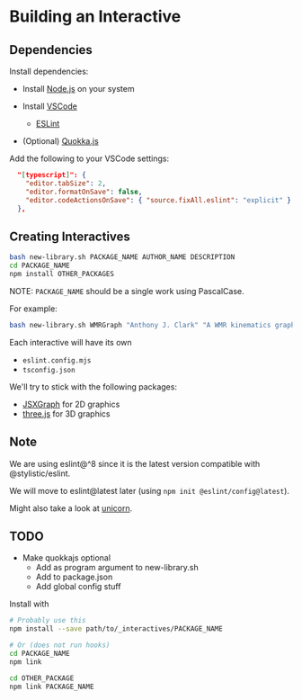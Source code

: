 # Building an Interactive

## Dependencies

Install dependencies:

- Install [Node.js](https://nodejs.org/) on your system
- Install [VSCode](https://code.visualstudio.com/)
  - [ESLint](https://marketplace.visualstudio.com/items?itemName=dbaeumer.vscode-eslint)

- (Optional) [Quokka.js](https://marketplace.visualstudio.com/items?itemName=WallabyJs.quokka-vscode)

Add the following to your VSCode settings:

~~~json
  "[typescript]": {
    "editor.tabSize": 2,
    "editor.formatOnSave": false,
    "editor.codeActionsOnSave": { "source.fixAll.eslint": "explicit" }
  },
~~~

## Creating Interactives

~~~bash
bash new-library.sh PACKAGE_NAME AUTHOR_NAME DESCRIPTION
cd PACKAGE_NAME
npm install OTHER_PACKAGES
~~~

NOTE: `PACKAGE_NAME` should be a single work using PascalCase.

For example:

~~~bash
bash new-library.sh WMRGraph "Anthony J. Clark" "A WMR kinematics graph library using JSXGraph."
~~~

Each interactive will have its own

- `eslint.config.mjs`
- `tsconfig.json`

We'll try to stick with the following packages:

- [JSXGraph](https://jsxgraph.org/) for 2D graphics
- [three.js](https://threejs.org/) for 3D graphics

## Note

We are using eslint@^8 since it is the latest version compatible with @stylistic/eslint.

We will move to eslint@latest later (using `npm init @eslint/config@latest`).

Might also take a look at [unicorn](https://github.com/sindresorhus/eslint-plugin-unicorn).

## TODO

- Make quokkajs optional
  - Add as program argument to new-library.sh
  - Add to package.json
  - Add global config stuff

Install with

~~~bash
# Probably use this
npm install --save path/to/_interactives/PACKAGE_NAME

# Or (does not run hooks)
cd PACKAGE_NAME
npm link

cd OTHER_PACKAGE
npm link PACKAGE_NAME
~~~
